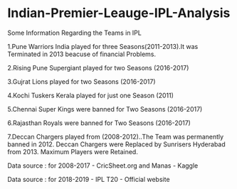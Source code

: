# Indian-Premier-Leauge-IPL-Analysis

Some Information Regarding the Teams in IPL

1.Pune Warriors India played for three Seasons(2011-2013).It was Terminated in 2013 beacuse of financial Problems.

2.Rising Pune Supergiant played for two Seasons (2016-2017)

3.Gujrat Lions played for two Seasons (2016-2017)

4.Kochi Tuskers Kerala played for just one Season (2011)

5.Chennai Super Kings were banned for Two Seasons (2016-2017)

6.Rajasthan Royals were banned for Two Seasons (2016-2017)

7.Deccan Chargers played from (2008-2012)..The Team was permanently banned in 2012. Deccan Chargers were Replaced by Sunrisers Hyderabad from 2013. Maximum Players were Retained.

Data source : for 2008-2017 - CricSheet.org and Manas - Kaggle

Data source : for 2018-2019 - IPL T20 - Official website

